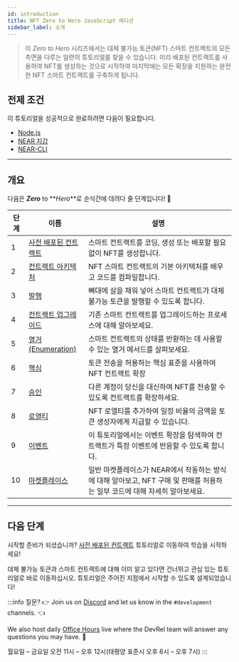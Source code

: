 ```yaml
---
id: introduction
title: NFT Zero to Hero JavaScript 에디션
sidebar_label: 소개
---
```


> 이 _Zero to Hero_ 시리즈에서는 대체 불가능 토큰(NFT) 스마트 컨트랙트의 모든 측면을 다루는 일련의 튜토리얼를 찾을 수 있습니다. 미리 배포된 컨트랙트를 사용하여 NFT를 생성하는 것으로 시작하여 마지막에는 모든 확장을 지원하는 완전한 NFT 스마트 컨트랙트를 구축하게 됩니다.



## 전제 조건

이 튜토리얼을 성공적으로 완료하려면 다음이 필요합니다.

- [Node.js](/build/smart-contracts/quickstart#prerequisites#nodejs)
- [NEAR 지갑](https://testnet.mynearwallet.com/create)
- [NEAR-CLI](/tools/near-cli#setup)

---

## 개요

다음은 **_Zero_** to **_Hero_**로 순식간에 데려다 줄 단계입니다! 💪

| 단계 | 이름                                                     | 설명                                                                         |
| -- | ------------------------------------------------------ | -------------------------------------------------------------------------- |
| 1  | [사전 배포된 컨트랙트](/tutorials/nfts/js/predeployed-contract) | 스마트 컨트랙트를 코딩, 생성 또는 배포할 필요 없이 NFT를 생성합니다.                                  |
| 2  | [컨트랙트 아키텍처](/tutorials/nfts/js/skeleton)               | NFT 스마트 컨트랙트의 기본 아키텍처를 배우고 코드를 컴파일합니다.                                     |
| 3  | [발행](/tutorials/nfts/js/minting)                       | 뼈대에 살을 채워 넣어 스마트 컨트랙트가 대체 불가능 토큰을 발행할 수 있도록 합니다.                           |
| 4  | [컨트랙트 업그레이드](/tutorials/nfts/js/upgrade-contract)      | 기존 스마트 컨트랙트를 업그레이드하는 프로세스에 대해 알아보세요.                                       |
| 5  | [열거(Enumeration)](/tutorials/nfts/js/enumeration)      | 스마트 컨트랙트의 상태를 반환하는 데 사용할 수 있는 열거 메서드를 살펴보세요.                               |
| 6  | [핵심](/tutorials/nfts/js/core)                          | 토큰 전송을 허용하는 핵심 표준을 사용하여 NFT 컨트랙트 확장                                        |
| 7  | [승인](/tutorials/nfts/js/approvals)                     | 다른 계정이 당신을 대신하여 NFT를 전송할 수 있도록 컨트랙트를 확장하세요.                                |
| 8  | [로열티](/tutorials/nfts/js/royalty)                      | NFT 로열티를 추가하여 일정 비율의 금액을 토큰 생성자에게 지급할 수 있습니다.                              |
| 9  | [이벤트](/tutorials/nfts/js/events)                       | 이 튜토리얼에서는 이벤트 확장을 탐색하여 컨트랙트가 특정 이벤트에 반응할 수 있도록 합니다.                        |
| 10 | [마켓플레이스](/tutorials/nfts/js/marketplace)               | 일반 마켓플레이스가 NEAR에서 작동하는 방식에 대해 알아보고, NFT 구매 및 판매를 허용하는 일부 코드에 대해 자세히 알아보세요. |

---

## 다음 단계

시작할 준비가 되셨습니까? [사전 배포된 컨트랙트](/tutorials/nfts/js/predeployed-contract) 튜토리얼로 이동하여 학습을 시작하세요!

대체 불가능 토큰과 스마트 컨트랙트에 대해 이미 알고 있다면 건너뛰고 관심 있는 튜토리얼로 바로 이동하십시오. 튜토리얼은 주어진 지점에서 시작할 수 있도록 설계되었습니다!

:::info 질문? 👉 Join us on [Discord](https://near.chat/) and let us know in the `#development` channels. 👈

We also host daily [Office Hours](https://pages.near.org/developers/get-help/office-hours/) live where the DevRel team will answer any questions you may have. 🤔

월요일 – 금요일 오전 11시 – 오후 12시(태평양 표준시 오후 6시 – 오후 7시) :::
